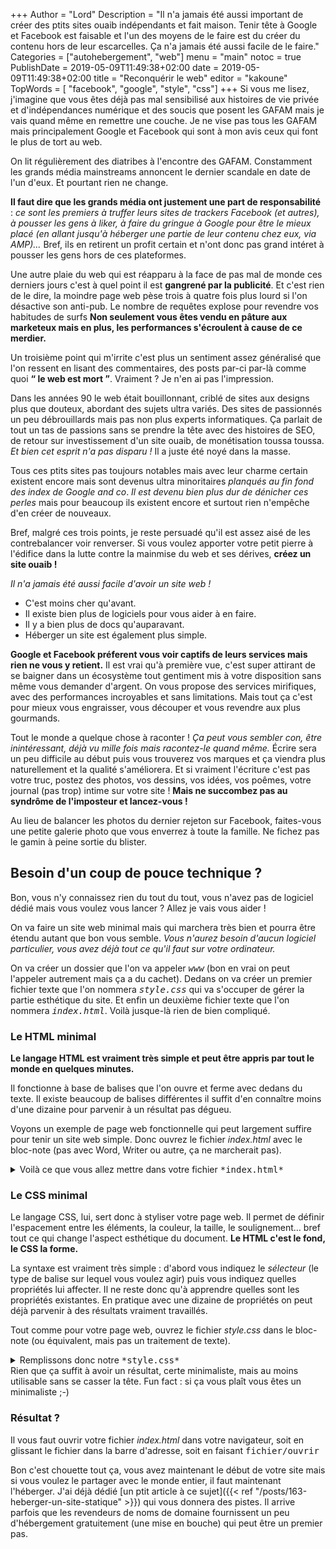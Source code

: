 +++
Author = "Lord"
Description = "Il n'a jamais été aussi important de créer des ptits sites ouaib indépendants et fait maison. Tenir tête à Google et Facebook est faisable et l'un des moyens de le faire est du créer du contenu hors de leur escarcelles. Ça n'a jamais été aussi facile de le faire."
Categories = ["autohebergement", "web"]
menu = "main"
notoc = true
PublishDate = 2019-05-09T11:49:38+02:00
date = 2019-05-09T11:49:38+02:00
title = "Reconquérir le web"
editor = "kakoune"
TopWords = [  "facebook", "google", "style", "css"]
+++
Si vous me lisez, j'imagine que vous êtes déjà pas mal sensibilisé aux histoires de vie privée et d'indépendances numérique et des soucis que posent les GAFAM mais je vais quand même en remettre une couche.
Je ne vise pas tous les GAFAM mais principalement Google et Facebook qui sont à mon avis ceux qui font le plus de tort au web.

On lit régulièrement des diatribes à l'encontre des GAFAM.
Constamment les grands média mainstreams annoncent le dernier scandale en date de l'un d'eux.
Et pourtant rien ne change.

**Il faut dire que les grands média ont justement une part de responsabilité** : *ce sont les premiers à truffer leurs sites de trackers Facebook (et autres), à pousser les gens à liker, à faire du gringue à Google pour être le mieux placé (en allant jusqu'à héberger une partie de leur contenu chez eux, via AMP)…*
Bref, ils en retirent un profit certain et n'ont donc pas grand intéret à pousser les gens hors de ces plateformes.

Une autre plaie du web qui est réapparu à la face de pas mal de monde ces derniers jours c'est à quel point il est **gangrené par la publicité**.
Et c'est rien de le dire, la moindre page web pèse trois à quatre fois plus lourd si l'on désactive son anti-pub.
Le nombre de requêtes explose pour revendre vos habitudes de surfs
**Non seulement vous êtes vendu en pâture aux marketeux mais en plus, les performances s'écroulent à cause de ce merdier.**

Un troisième point qui m'irrite c'est plus un sentiment assez généralisé que l'on ressent en lisant des commentaires, des posts par-ci par-là comme quoi **“ le web est mort ”**.
Vraiment ?
Je n'en ai pas l'impression.

Dans les années 90 le web était bouillonnant, criblé de sites aux designs plus que douteux, abordant des sujets ultra variés.
Des sites de passionnés un peu débrouillards mais pas non plus experts informatiques.
Ça parlait de tout un tas de passions sans se prendre la tête avec des histoires de SEO, de retour sur investissement d'un site ouaib, de monétisation toussa toussa.
*Et bien cet esprit n'a pas disparu !*
Il a juste été noyé dans la masse.

Tous ces ptits sites pas toujours notables mais avec leur charme certain existent encore mais sont devenus ultra minoritaires *planqués au fin fond des index de Google and co*.
*Il est devenu bien plus dur de dénicher ces perles* mais pour beaucoup ils existent encore et surtout rien n'empêche d'en créer de nouveaux.

Bref, malgré ces trois points, je reste persuadé qu'il est assez aisé de les contrebalancer voir renverser.
Si vous voulez apporter votre petit pierre à l'édifice dans la lutte contre la mainmise du web et ses dérives, **créez un site ouaib !**

*Il n'a jamais été aussi facile d'avoir un site web !*

  - C'est moins cher qu'avant.
  - Il existe bien plus de logiciels pour vous aider à en faire.
  - Il y a bien plus de docs qu'auparavant.
  - Héberger un site est également plus simple.

**Google et Facebook préferent vous voir captifs de leurs services mais rien ne vous y retient.**
Il est vrai qu'à première vue, c'est super attirant de se baigner dans un écosystème tout gentiment mis à votre disposition sans même vous demander d'argent.
On vous propose des services mirifiques, avec des performances incroyables et sans limitations.
Mais tout ça c'est pour mieux vous engraisser, vous découper et vous revendre aux plus gourmands.

Tout le monde a quelque chose à raconter !
*Ça peut vous sembler con, être inintéressant, déjà vu mille fois mais racontez-le quand même.*
Écrire sera un peu difficile au début puis vous trouverez vos marques et ça viendra plus naturellement et la qualité s'améliorera.
Et si vraiment l'écriture c'est pas votre truc, postez des photos, vos dessins, vos idées, vos poêmes, votre journal (pas trop) intime sur votre site !
**Mais ne succombez pas au syndrôme de l'imposteur et lancez-vous !**

Au lieu de balancer les photos du dernier rejeton sur Facebook, faites-vous une petite galerie photo que vous enverrez à toute la famille.
Ne fichez pas le gamin à peine sortie du blister.

## Besoin d'un coup de pouce technique ?
Bon, vous n'y connaissez rien du tout du tout, vous n'avez pas de logiciel dédié mais vous voulez vous lancer ?
Allez je vais vous aider !

On va faire un site web minimal mais qui marchera très bien et pourra être étendu autant que bon vous semble.
*Vous n'aurez besoin d'aucun logiciel particulier, vous avez déjà tout ce qu'il faut sur votre ordinateur.*

On va créer un dossier que l'on va appeler <samp>*www*</samp> (bon en vrai on peut l'appeler autrement mais ça a du cachet).
Dedans on va créer un premier fichier texte que l'on nommera <samp>*style.css*</samp> qui va s'occuper de gérer la partie esthétique du site.
Et enfin un deuxième fichier texte que l'on nommera <samp>*index.html*</samp>.
Voilà jusque-là rien de bien compliqué.

### Le HTML minimal
**Le langage HTML est vraiment très simple et peut être appris par tout le monde en quelques minutes.**

Il fonctionne à base de balises que l'on ouvre et ferme avec dedans du texte.
Il existe beaucoup de balises différentes il suffit d'en connaître moins d'une dizaine pour parvenir à un résultat pas dégueu.

Voyons un exemple de page web fonctionnelle qui peut largement suffire pour tenir un site web simple.
Donc ouvrez le fichier *index.html* avec le bloc-note (pas avec Word, Writer ou autre, ça ne marcherait pas).
<details><summary>Voilà ce que vous allez mettre dans votre fichier <samp>*index.html*</samp></summary>
{{< highlight html >}}
<!DOCTYPE html>
<html>
	<head>
		<title>le titre de votre page</title>
		<link rel="stylesheet" href="style.css">
	</head>

	<body>
		<h1>votre page</h1>
		<p>coucou c'est votre page.</p>
		<p>Ceci est une ligne super longue de texte qui devrait déborder de tous les côtés mais c'est moche du coup on
fait en sorte qu'elle soit moins longue pour que ce soit plus simple à lire.
		Idéalement, faut que ça fasse dans les 80 caractères maximume de large.</p>
		<p>Vous pouvez faire des <a href="/seconde_page.html">liens</a> et même mettre des <img src="photos.jpg" alt="la photo mon chat"></p>
	</body>
</html>
{{< / highlight >}}
</details>

### Le CSS minimal
Le langage CSS, lui, sert donc à styliser votre page web.
Il permet de définir l'espacement entre les éléments, la couleur, la taille, le soulignement… bref tout ce qui change l'aspect esthétique du document.
**Le HTML c'est le fond, le CSS la forme.**

La syntaxe est vraiment très simple : d'abord vous indiquez le *sélecteur* (le type de balise sur lequel vous voulez agir) puis vous indiquez quelles propriétés lui affecter.
Il ne reste donc qu'à apprendre quelles sont les propriétés existantes.
En pratique avec une dizaine de propriétés on peut déjà parvenir à des résultats vraiment travaillés.

Tout comme pour votre page web, ouvrez le fichier *style.css* dans le bloc-note (ou équivalent, mais pas un traitement de texte).
<details><summary>Remplissons donc notre <samp>*style.css*</samp></summary>
{{< highlight css >}}
body{
  margin:auto;
  padding:1em;
  background-color:#222;
  color:#ddd;
  max-width:35em;
}
a{
  color:cyan;
}
{{< / highlight >}}
</details>
Rien que ça suffit à avoir un résultat, certe minimaliste, mais au moins utilisable sans se casser la tête.
Fun fact : si ça vous plaît vous êtes un minimaliste ;-)

### Résultat ?
Il vous faut ouvrir votre fichier *index.html* dans votre navigateur, soit en glissant le fichier dans la barre d'adresse, soit en faisant <samp>fichier/ouvrir</samp>

Bon c'est chouette tout ça, vous avez maintenant le début de votre site mais si vous voulez le partager avec le monde entier, il faut maintenant l'héberger.
J'ai déjà dédié [un ptit article à ce sujet]({{< ref "/posts/163-heberger-un-site-statique" >}}) qui vous donnera des pistes.
Il arrive parfois que les revendeurs de noms de domaine fournissent un peu d'hébergement gratuitement (une mise en bouche) qui peut être un premier pas.

